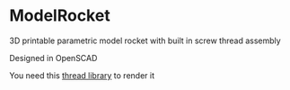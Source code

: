 # ModelRocket
3D printable parametric model rocket with built in screw thread assembly

Designed in OpenSCAD

You need this [thread library](https://www.thingiverse.com/thing:2277141/files) to render it
